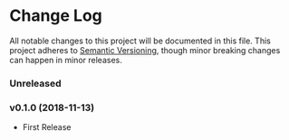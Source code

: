 # Change Log

All notable changes to this project will be documented in this file. This project adheres to
[Semantic Versioning](https://semver.org/), though minor breaking changes can happen in minor
releases.

### Unreleased

### v0.1.0 (2018-11-13)

* First Release
